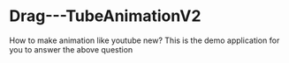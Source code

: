 # Drag---TubeAnimationV2
How to make animation like youtube new? This is the demo application for you to answer the above question

